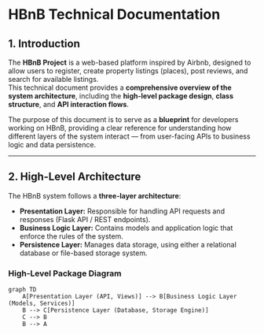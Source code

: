 # HBnB Technical Documentation

## 1. Introduction

The **HBnB Project** is a web-based platform inspired by Airbnb, designed to allow users to register, create property listings (places), post reviews, and search for available listings.  
This technical document provides a **comprehensive overview of the system architecture**, including the **high-level package design**, **class structure**, and **API interaction flows**.  

The purpose of this document is to serve as a **blueprint** for developers working on HBnB, providing a clear reference for understanding how different layers of the system interact — from user-facing APIs to business logic and data persistence.

---

## 2. High-Level Architecture

The HBnB system follows a **three-layer architecture**:

- **Presentation Layer:** Responsible for handling API requests and responses (Flask API / REST endpoints).
- **Business Logic Layer:** Contains models and application logic that enforce the rules of the system.
- **Persistence Layer:** Manages data storage, using either a relational database or file-based storage system.

### High-Level Package Diagram

```mermaid
graph TD
    A[Presentation Layer (API, Views)] --> B[Business Logic Layer (Models, Services)]
    B --> C[Persistence Layer (Database, Storage Engine)]
    C --> B
    B --> A
